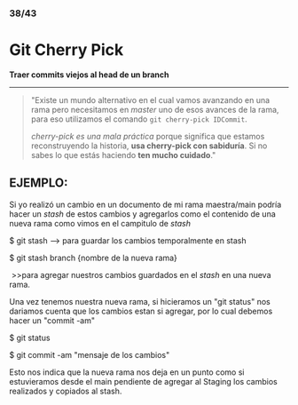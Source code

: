 ### 38/43



# Git Cherry Pick

**Traer commits viejos al head de un branch**

______

> "Existe un mundo alternativo en el cual vamos avanzando en una rama pero necesitamos en *master* uno de esos avances de la rama, para eso utilizamos el comando `git cherry-pick IDCommit`.
>
> *cherry-pick es una mala práctica* porque significa que estamos reconstruyendo la historia, **usa cherry-pick con sabiduría**. Si no sabes lo que estás haciendo **ten mucho cuidado**."

## EJEMPLO:

Si yo realizó un cambio en un documento de mi rama maestra/main podría hacer un *stash* de estos cambios y agregarlos como el contenido de una nueva rama como vimos en el campitulo de *stash*

$ git stash --> para guardar los cambios temporalmente en stash

$ git stash branch {nombre de la nueva rama}

​	>>para agregar nuestros cambios guardados en el *stash* en una nueva rama.

Una vez tenemos nuestra nueva rama, si hicieramos un "git status" nos dariamos cuenta que los cambios estan si agregar, por lo cual debemos hacer un "commit -am"

$ git status

$ git commit -am "mensaje de los cambios"

Esto nos indica que la nueva rama nos deja en un punto como si estuvieramos desde el main pendiente de agregar al Staging los cambios realizados y copiados al stash.

